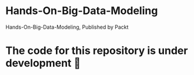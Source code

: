 # Hands-On-Big-Data-Modeling
Hands-On-Big-Data-Modeling, Published by Packt
# The code for this repository is under development :construction_worker:
